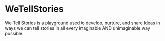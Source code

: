 # WeTellStories
We Tell Stories is a playground used to develop, nurture, and share Ideas in ways we can tell stories in all every imaginable AND unimaginable way possible.
